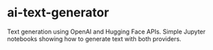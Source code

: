# ai-text-generator
Text generation using OpenAI and Hugging Face APIs. Simple Jupyter notebooks showing how to generate text with both providers.
